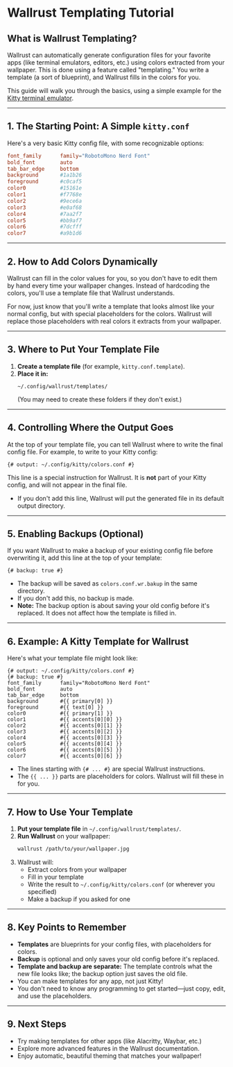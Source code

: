 # Wallrust Templating Tutorial

## What is Wallrust Templating?

Wallrust can automatically generate configuration files for your favorite apps (like terminal emulators, editors, etc.) using colors extracted from your wallpaper. This is done using a feature called "templating." You write a template (a sort of blueprint), and Wallrust fills in the colors for you.

This guide will walk you through the basics, using a simple example for the [Kitty terminal emulator](https://sw.kovidgoyal.net/kitty/).

---

## 1. The Starting Point: A Simple `kitty.conf`

Here's a very basic Kitty config file, with some recognizable options:

```conf
font_family      family="RobotoMono Nerd Font"
bold_font        auto
tab_bar_edge     bottom
background       #1a1b26
foreground       #c0caf5
color0           #15161e
color1           #f7768e
color2           #9ece6a
color3           #e0af68
color4           #7aa2f7
color5           #bb9af7
color6           #7dcfff
color7           #a9b1d6
```

---

## 2. How to Add Colors Dynamically

Wallrust can fill in the color values for you, so you don't have to edit them by hand every time your wallpaper changes. Instead of hardcoding the colors, you'll use a template file that Wallrust understands.

For now, just know that you'll write a template that looks almost like your normal config, but with special placeholders for the colors. Wallrust will replace those placeholders with real colors it extracts from your wallpaper.

---

## 3. Where to Put Your Template File

1. **Create a template file** (for example, `kitty.conf.template`).
2. **Place it in:**
   ```
   ~/.config/wallrust/templates/
   ```
   (You may need to create these folders if they don't exist.)

---

## 4. Controlling Where the Output Goes

At the top of your template file, you can tell Wallrust where to write the final config file. For example, to write to your Kitty config:

```text
{# output: ~/.config/kitty/colors.conf #}
```

This line is a special instruction for Wallrust. It is **not** part of your Kitty config, and will not appear in the final file.

- If you don't add this line, Wallrust will put the generated file in its default output directory.

---

## 5. Enabling Backups (Optional)

If you want Wallrust to make a backup of your existing config file before overwriting it, add this line at the top of your template:

```text
{# backup: true #}
```

- The backup will be saved as `colors.conf.wr.bakup` in the same directory.
- If you don't add this, no backup is made.
- **Note:** The backup option is about saving your old config before it's replaced. It does not affect how the template is filled in.

---

## 6. Example: A Kitty Template for Wallrust

Here's what your template file might look like:

```text
{# output: ~/.config/kitty/colors.conf #}
{# backup: true #}
font_family      family="RobotoMono Nerd Font"
bold_font        auto
tab_bar_edge     bottom
background       #{{ primary[0] }}
foreground       #{{ text[0] }}
color0           #{{ primary[1] }}
color1           #{{ accents[0][0] }}
color2           #{{ accents[0][1] }}
color3           #{{ accents[0][2] }}
color4           #{{ accents[0][3] }}
color5           #{{ accents[0][4] }}
color6           #{{ accents[0][5] }}
color7           #{{ accents[0][6] }}
```

- The lines starting with `{# ... #}` are special Wallrust instructions.
- The `{{ ... }}` parts are placeholders for colors. Wallrust will fill these in for you.

---

## 7. How to Use Your Template

1. **Put your template file** in `~/.config/wallrust/templates/`.
2. **Run Wallrust** on your wallpaper:
   ```bash
   wallrust /path/to/your/wallpaper.jpg
   ```
3. Wallrust will:
   - Extract colors from your wallpaper
   - Fill in your template
   - Write the result to `~/.config/kitty/colors.conf` (or wherever you specified)
   - Make a backup if you asked for one

---

## 8. Key Points to Remember

- **Templates** are blueprints for your config files, with placeholders for colors.
- **Backup** is optional and only saves your old config before it's replaced.
- **Template and backup are separate:** The template controls what the new file looks like; the backup option just saves the old file.
- You can make templates for any app, not just Kitty!
- You don't need to know any programming to get started—just copy, edit, and use the placeholders.

---

## 9. Next Steps

- Try making templates for other apps (like Alacritty, Waybar, etc.)
- Explore more advanced features in the Wallrust documentation.
- Enjoy automatic, beautiful theming that matches your wallpaper!
